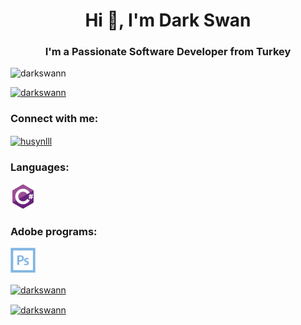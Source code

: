 <h1 align="center">Hi 👋, I'm Dark Swan</h1>
<h3 align="center">I'm a Passionate Software Developer from Turkey</h3>

<p align="left"> <img src="https://komarev.com/ghpvc/?username=darkswann&label=Profile%20views&color=0e75b6&style=flat" alt="darkswann" /> </p>

<p align="left"> <a href="https://github.com/ryo-ma/github-profile-trophy"><img src="https://github-profile-trophy.vercel.app/?username=ryo-ma&theme=dracula" alt="darkswann" /></a> </p>


<h3 align="left">Connect with me:</h3></a>
<p align="left">
<a href="https://www.instagram.com/husynlll/" target="blank"><img align="center" src="https://raw.githubusercontent.com/rahuldkjain/github-profile-readme-generator/master/src/images/icons/Social/instagram.svg" alt="husynlll" height="30" width="40" /></a>

</p>

<h3 align="left">Languages:</h3>
 <a href="https://www.w3schools.com/cs/" target="_blank"> <img src="https://raw.githubusercontent.com/devicons/devicon/master/icons/csharp/csharp-original.svg" alt="csharp" width="40" height="40"/> </a>

   <h3 align="left">Adobe programs:</h3>
  <a href="https://www.photoshop.com/en" target="_blank"> <img src="https://raw.githubusercontent.com/devicons/devicon/master/icons/photoshop/photoshop-line.svg" alt="photoshop" width="40" height="40"/> </a>  <a href="https://www.adobe.com/products/xd.html" target="_blank"> 

<p><img align="center" src="https://github-readme-streak-stats.herokuapp.com/?user=darkswann&" alt="darkswann" /></p>
<p><img align="center" src="https://github-readme-stats.vercel.app/api?username=darkswann&show_icons=true&locale=en" alt="darkswann" /></p>
